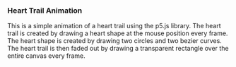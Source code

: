 ### Heart Trail Animation

This is a simple animation of a heart trail using the p5.js library. The heart trail is created by drawing a heart shape at the mouse position every frame. The heart shape is created by drawing two circles and two bezier curves. The heart trail is then faded out by drawing a transparent rectangle over the entire canvas every frame.